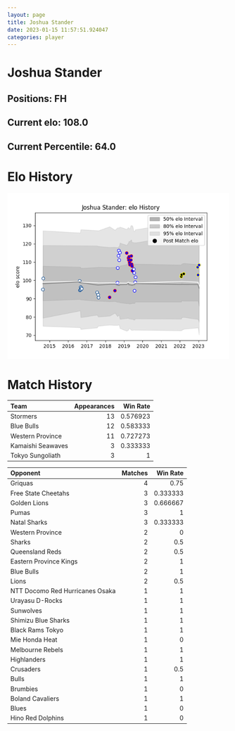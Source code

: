 ```yaml
---  
layout: page  
title: Joshua Stander  
date: 2023-01-15 11:57:51.924047  
categories: player  
---
```

# Joshua Stander

## Positions: FH

## Current elo: 108.0

## Current Percentile: 64.0

# Elo History


![elo history](history_JoshuaStander.png)
# Match History


| Team              |   Appearances |   Win Rate |
|:------------------|--------------:|-----------:|
| Stormers          |            13 |   0.576923 |
| Blue Bulls        |            12 |   0.583333 |
| Western Province  |            11 |   0.727273 |
| Kamaishi Seawaves |             3 |   0.333333 |
| Tokyo Sungoliath  |             3 |   1        |

| Opponent                        |   Matches |   Win Rate |
|:--------------------------------|----------:|-----------:|
| Griquas                         |         4 |   0.75     |
| Free State Cheetahs             |         3 |   0.333333 |
| Golden Lions                    |         3 |   0.666667 |
| Pumas                           |         3 |   1        |
| Natal Sharks                    |         3 |   0.333333 |
| Western Province                |         2 |   0        |
| Sharks                          |         2 |   0.5      |
| Queensland Reds                 |         2 |   0.5      |
| Eastern Province Kings          |         2 |   1        |
| Blue Bulls                      |         2 |   1        |
| Lions                           |         2 |   0.5      |
| NTT Docomo Red Hurricanes Osaka |         1 |   1        |
| Urayasu D-Rocks                 |         1 |   1        |
| Sunwolves                       |         1 |   1        |
| Shimizu Blue Sharks             |         1 |   1        |
| Black Rams Tokyo                |         1 |   1        |
| Mie Honda Heat                  |         1 |   0        |
| Melbourne Rebels                |         1 |   1        |
| Highlanders                     |         1 |   1        |
| Crusaders                       |         1 |   0.5      |
| Bulls                           |         1 |   1        |
| Brumbies                        |         1 |   0        |
| Boland Cavaliers                |         1 |   1        |
| Blues                           |         1 |   0        |
| Hino Red Dolphins               |         1 |   0        |